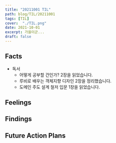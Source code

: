 ```yaml
---
title: "20211001 TIL"
path: blog/TIL/20211001
tags: [TIL]
cover:  "./TIL.png"
date: 2021-10-01
excerpt: 가을이군...
draft: false
---
```


## Facts

* 독서 
    * 어떻게 공부할 건인가? 2장을 읽었습니다. 
    * 루비로 배우는 객체지향 디자인 2장을 정리했습니다. 
    * 도메인 주도 설계 철저 입문 1장을 읽었습니다. 

## Feelings


## Findings

    
## Future Action Plans










